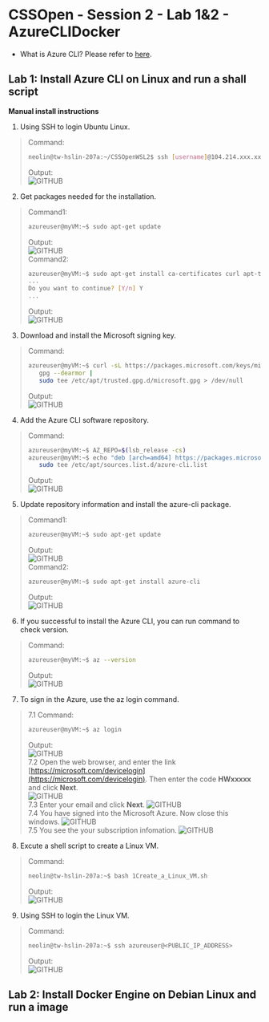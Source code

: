 # CSSOpen - Session 2 - Lab 1&2 - AzureCLIDocker

- What is Azure CLI? Please refer to [here](https://docs.microsoft.com/en-us/cli/azure/what-is-azure-cli?view=azure-cli-latest).

## Lab 1: Install Azure CLI on Linux and run a shall script

**Manual install instructions**

1. Using SSH to login Ubuntu Linux.
> Command:<br>
> ```bash
> neolin@tw-hslin-207a:~/CSSOpenWSL2$ ssh [username]@104.214.xxx.xxx
> ```
> Output:<br>
> ![GITHUB](https://github.com/neolin-ms/CSSOpenAzureCLIDocker/blob/master/AzureCLIImages/1_1.png "1_1")<br>
2. Get packages needed for the installation.
> Command1:<br> 
> ```bash
> azureuser@myVM:~$ sudo apt-get update
> ```
> Output:<br>
> ![GITHUB](https://github.com/neolin-ms/CSSOpenAzureCLIDocker/blob/master/AzureCLIImages/1_2.png "1_2")<br>
> Command2:<br>
> ```bash
> azureuser@myVM:~$ sudo apt-get install ca-certificates curl apt-transport-https lsb-release gnupg
> ...
> Do you want to continue? [Y/n] Y
> ...
> ```
> Output:<br>
> ![GITHUB](https://github.com/neolin-ms/CSSOpenAzureCLIDocker/blob/master/AzureCLIImages/1_3.png "1_3")<br>
3. Download and install the Microsoft signing key.
> Command:<br> 
> ```bash
> azureuser@myVM:~$ curl -sL https://packages.microsoft.com/keys/microsoft.asc |
>    gpg --dearmor |
>    sudo tee /etc/apt/trusted.gpg.d/microsoft.gpg > /dev/null 
> ```
> Output:<br>
> ![GITHUB](https://github.com/neolin-ms/CSSOpenAzureCLIDocker/blob/master/AzureCLIImages/1_4.png "1_4")<br>
4. Add the Azure CLI software repository.
> Command:<br>
> ```bash
> azureuser@myVM:~$ AZ_REPO=$(lsb_release -cs)
> azureuser@myVM:~$ echo "deb [arch=amd64] https://packages.microsoft.com/repos/azure-cli/ $AZ_REPO main" |
>    sudo tee /etc/apt/sources.list.d/azure-cli.list
> ```
> Output:<br>
> ![GITHUB](https://github.com/neolin-ms/CSSOpenAzureCLIDocker/blob/master/AzureCLIImages/1_5.png "1_5")<br>
5. Update repository information and install the azure-cli package. 
> Command1:<br>
> ```bash
> azureuser@myVM:~$ sudo apt-get update
> ```
> Output:<br>
> ![GITHUB](https://github.com/neolin-ms/CSSOpenAzureCLIDocker/blob/master/AzureCLIImages/1_6.png "1_6")<br>
> Command2:<br>
> ```bash
> azureuser@myVM:~$ sudo apt-get install azure-cli
> ```
> Output:<br>
> ![GITHUB](https://github.com/neolin-ms/CSSOpenAzureCLIDocker/blob/master/AzureCLIImages/1_7.png "1_7")<br>
6. If you successful to install the Azure CLI, you can run command to check version.  
> Command:<br>
> ```bash 
> azureuser@myVM:~$ az --version
> ```
> Output:<br>
> ![GITHUB](https://github.com/neolin-ms/CSSOpenAzureCLIDocker/blob/master/AzureCLIImages/1_8.png "1_8")<br>
7. To sign in the Azure, use the az login command.
> 7.1 Command:<br>
> ```bash
> azureuser@myVM:~$ az login
> ```
> Output:<br>
> ![GITHUB](https://github.com/neolin-ms/CSSOpenAzureCLIDocker/blob/master/AzureCLIImages/1_9.png "1_9")<br>
> 7.2 Open the web browser, and enter the link [https://microsoft.com/devicelogin](https://microsoft.com/devicelogin). Then enter the code **HWxxxxx** and click **Next**.<br> 
> ![GITHUB](https://github.com/neolin-ms/CSSOpenAzureCLIDocker/blob/master/AzureCLIImages/1_10.png "1_10")<br>
> 7.3 Enter your email and click **Next**. 
> ![GITHUB](https://github.com/neolin-ms/CSSOpenAzureCLIDocker/blob/master/AzureCLIImages/1_11.png "1_11")<br>
> 7.4 You have signed into the Microsoft Azure. Now close this windows. 
> ![GITHUB](https://github.com/neolin-ms/CSSOpenAzureCLIDocker/blob/master/AzureCLIImages/1_12.png "1_12")<br>
> 7.5 You see the your subscription infomation. 
> ![GITHUB](https://github.com/neolin-ms/CSSOpenAzureCLIDocker/blob/master/AzureCLIImages/1_13.png "1_13")<br>
8. Excute a shell script to create a Linux VM.
> Command:<br>
> ```bash
> neolin@tw-hslin-207a:~$ bash 1Create_a_Linux_VM.sh 
> ```
> Output:<br>
> ![GITHUB](https://github.com/neolin-ms/CSSOpenAzureCLIDocker/blob/master/AzureCLIImages/1_14.png "1_14")<br>
9. Using SSH to login the Linux VM.
> Command:<br>
> ```bash
> neolin@tw-hslin-207a:~$ ssh azureuser@<PUBLIC_IP_ADDRESS> 
> ``` 
> Output:<br>
> ![GITHUB](https://github.com/neolin-ms/CSSOpenAzureCLIDocker/blob/master/AzureCLIImages/1_15.png "1_15")<br>

## Lab 2: Install Docker Engine on Debian Linux and run a image
